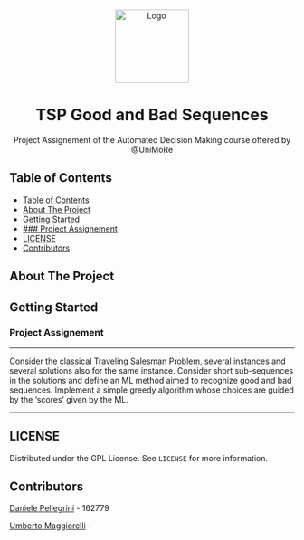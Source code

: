 <br />    
<p align="center">
<a href="https://github.com/danielepelleg/TSP-Good-Bad-Sequences">
    <img src="https://image.flaticon.com/icons/png/512/2165/2165621.png" alt="Logo" width="130" height="130">
</a>
<h1 align="center">TSP Good and Bad Sequences</h1>
<p align="center">
    Project Assignement of the Automated Decision Making course offered by @UniMoRe
</p>
  
<!-- TABLE OF CONTENTS -->
## Table of Contents
  
- [Table of Contents](#table-of-contents)
- [About The Project](#about-the-project)
- [Getting Started](#getting-started)
- [### Project Assignement](#-project-assignement)
- [LICENSE](#license)
- [Contributors](#contributors)

## About The Project

## Getting Started

### Project Assignement
---
Consider the classical Traveling Salesman Problem, several instances and several solutions also for the same instance. Consider short sub-sequences in the solutions and define an ML method aimed to recognize good and bad sequences. Implement a simple greedy algorithm whose choices are guided by the ‘scores’ given by the ML.

---

## LICENSE

Distributed under the GPL License. See `LICENSE` for more information.

## Contributors

[Daniele Pellegrini](https://github.com/danielepelleg) - 162779

[Umberto Maggiorelli](https://github.com/umberto-maggiorelli) - 


